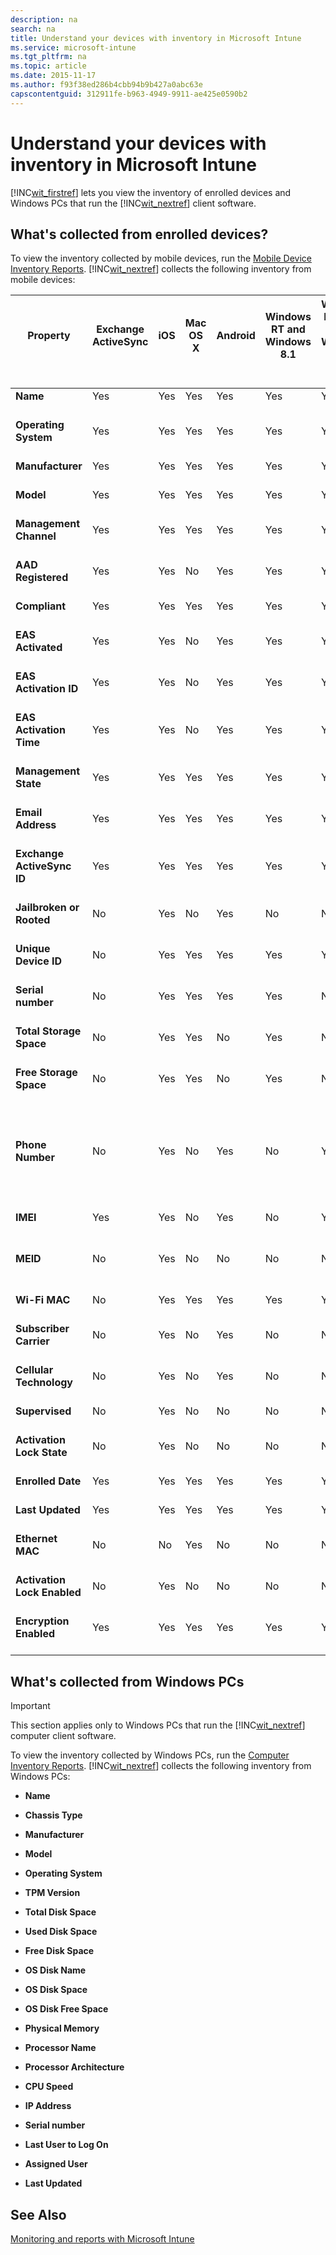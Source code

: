 ```yaml
---
description: na
search: na
title: Understand your devices with inventory in Microsoft Intune
ms.service: microsoft-intune
ms.tgt_pltfrm: na
ms.topic: article
ms.date: 2015-11-17
ms.author: f93f38ed286b4cbb94b9b427a0abc63e
capscontentguid: 312911fe-b963-4949-9911-ae425e0590b2
---
```

# Understand your devices with inventory in Microsoft Intune
[!INC[wit_firstref](../Token/wit_firstref_md.md)] lets you view the inventory of enrolled devices and Windows PCs that run the [!INC[wit_nextref](../Token/wit_nextref_md.md)] client software.

## What's collected from enrolled devices?
To view the inventory collected by mobile devices, run the [Mobile Device Inventory Reports](https://technet.microsoft.com/library/dn646977.aspx). [!INC[wit_nextref](../Token/wit_nextref_md.md)] collects the following inventory from mobile devices:

|Property <br /> <br />|Exchange ActiveSync <br /> <br />|iOS <br /> <br />|Mac OS X <br /> <br />|Android <br /> <br />|Windows RT and Windows 8.1 <br /> <br />|Windows Phone 8 and Windows Phone 8.1 <br /> <br />|Windows 10 <br /> <br />|Notes <br /> <br />|
|------------|-----------------------|-------|------------|-----------|------------------------------|-----------------------------------------|--------------|---------|
|**Name** <br /> <br />|Yes <br /> <br />|Yes <br /> <br />|Yes <br /> <br />|Yes <br /> <br />|Yes <br /> <br />|Yes <br /> <br />|Yes <br /> <br />||
|**Operating System** <br /> <br />|Yes <br /> <br />|Yes <br /> <br />|Yes <br /> <br />|Yes <br /> <br />|Yes <br /> <br />|Yes <br /> <br />|Yes <br /> <br />||
|**Manufacturer** <br /> <br />|Yes <br /> <br />|Yes <br /> <br />|Yes <br /> <br />|Yes <br /> <br />|Yes <br /> <br />|Yes <br /> <br />|Yes <br /> <br />||
|**Model** <br /> <br />|Yes <br /> <br />|Yes <br /> <br />|Yes <br /> <br />|Yes <br /> <br />|Yes <br /> <br />|Yes <br /> <br />|Yes <br /> <br />||
|**Management Channel** <br /> <br />|Yes <br /> <br />|Yes <br /> <br />|Yes <br /> <br />|Yes <br /> <br />|Yes <br /> <br />|Yes <br /> <br />|Yes <br /> <br />||
|**AAD Registered** <br /> <br />|Yes <br /> <br />|Yes <br /> <br />|No <br /> <br />|Yes <br /> <br />|Yes <br /> <br />|Yes <br /> <br />|Yes <br /> <br />||
|**Compliant** <br /> <br />|Yes <br /> <br />|Yes <br /> <br />|Yes <br /> <br />|Yes <br /> <br />|Yes <br /> <br />|Yes <br /> <br />|Yes <br /> <br />||
|**EAS Activated** <br /> <br />|Yes <br /> <br />|Yes <br /> <br />|No <br /> <br />|Yes <br /> <br />|Yes <br /> <br />|Yes <br /> <br />|Yes <br /> <br />||
|**EAS Activation ID** <br /> <br />|Yes <br /> <br />|Yes <br /> <br />|No <br /> <br />|Yes <br /> <br />|Yes <br /> <br />|Yes <br /> <br />|Yes <br /> <br />||
|**EAS Activation Time** <br /> <br />|Yes <br /> <br />|Yes <br /> <br />|No <br /> <br />|Yes <br /> <br />|Yes <br /> <br />|Yes <br /> <br />|Yes <br /> <br />||
|**Management State** <br /> <br />|Yes <br /> <br />|Yes <br /> <br />|Yes <br /> <br />|Yes <br /> <br />|Yes <br /> <br />|Yes <br /> <br />|Yes <br /> <br />||
|**Email Address** <br /> <br />|Yes <br /> <br />|Yes <br /> <br />|Yes <br /> <br />|Yes <br /> <br />|Yes <br /> <br />|Yes <br /> <br />|Yes <br /> <br />||
|**Exchange ActiveSync ID** <br /> <br />|Yes <br /> <br />|Yes <br /> <br />|Yes <br /> <br />|Yes <br /> <br />|Yes <br /> <br />|Yes <br /> <br />|Yes <br /> <br />||
|**Jailbroken or Rooted** <br /> <br />|No <br /> <br />|Yes <br /> <br />|No <br /> <br />|Yes <br /> <br />|No <br /> <br />|No <br /> <br />|No <br /> <br />||
|**Unique Device ID** <br /> <br />|No <br /> <br />|Yes <br /> <br />|Yes <br /> <br />|Yes <br /> <br />|Yes <br /> <br />|Yes <br /> <br />|Yes <br /> <br />||
|**Serial number** <br /> <br />|No <br /> <br />|Yes <br /> <br />|Yes <br /> <br />|Yes <br /> <br />|Yes <br /> <br />|No <br /> <br />|Yes <br /> <br />||
|**Total Storage Space** <br /> <br />|No <br /> <br />|Yes <br /> <br />|Yes <br /> <br />|No <br /> <br />|Yes <br /> <br />|No <br /> <br />|Yes <br /> <br />||
|**Free Storage Space** <br /> <br />|No <br /> <br />|Yes <br /> <br />|Yes <br /> <br />|No <br /> <br />|Yes <br /> <br />|No <br /> <br />|Yes <br /> <br />||
|**Phone Number** <br /> <br />|No <br /> <br />|Yes <br /> <br />|No <br /> <br />|Yes <br /> <br />|No <br /> <br />|Yes <br /> <br />|No <br /> <br />|Phone number is masked with &#42; except for the last 4 digits. <br /> <br />|
|**IMEI** <br /> <br />|Yes <br /> <br />|Yes <br /> <br />|No <br /> <br />|Yes <br /> <br />|No <br /> <br />|Yes <br /> <br />|No <br /> <br />||
|**MEID** <br /> <br />|No <br /> <br />|Yes <br /> <br />|No <br /> <br />|No <br /> <br />|No <br /> <br />|No <br /> <br />|No <br /> <br />|Mobile Equipment Identifier <br /> <br />|
|**Wi-Fi MAC** <br /> <br />|No <br /> <br />|Yes <br /> <br />|Yes <br /> <br />|Yes <br /> <br />|Yes <br /> <br />|Yes <br /> <br />|Yes <br /> <br />||
|**Subscriber Carrier** <br /> <br />|No <br /> <br />|Yes <br /> <br />|No <br /> <br />|Yes <br /> <br />|No <br /> <br />|No <br /> <br />|No <br /> <br />||
|**Cellular Technology** <br /> <br />|No <br /> <br />|Yes <br /> <br />|No <br /> <br />|Yes <br /> <br />|No <br /> <br />|No <br /> <br />|No <br /> <br />||
|**Supervised** <br /> <br />|No <br /> <br />|Yes <br /> <br />|No <br /> <br />|No <br /> <br />|No <br /> <br />|No <br /> <br />|No <br /> <br />||
|**Activation Lock State** <br /> <br />|No <br /> <br />|Yes <br /> <br />|No <br /> <br />|No <br /> <br />|No <br /> <br />|No <br /> <br />|No <br /> <br />||
|**Enrolled Date** <br /> <br />|Yes <br /> <br />|Yes <br /> <br />|Yes <br /> <br />|Yes <br /> <br />|Yes <br /> <br />|Yes <br /> <br />|Yes <br /> <br />||
|**Last Updated** <br /> <br />|Yes <br /> <br />|Yes <br /> <br />|Yes <br /> <br />|Yes <br /> <br />|Yes <br /> <br />|Yes <br /> <br />|Yes <br /> <br />||
|**Ethernet MAC** <br /> <br />|No <br /> <br />|No <br /> <br />|Yes <br /> <br />|No <br /> <br />|No <br /> <br />|No <br /> <br />|No <br /> <br />||
|**Activation Lock Enabled** <br /> <br />|No <br /> <br />|Yes <br /> <br />|No <br /> <br />|No <br /> <br />|No <br /> <br />|No <br /> <br />|No <br /> <br />||
|**Encryption Enabled** <br /> <br />|Yes <br /> <br />|Yes <br /> <br />|Yes <br /> <br />|Yes <br /> <br />|Yes <br /> <br />|Yes <br /> <br />|Yes <br /> <br />||

## What's collected from Windows PCs
> [!IMPORTANT]
> This section applies only to Windows PCs that run the [!INC[wit_nextref](../Token/wit_nextref_md.md)] computer client software.

To view the inventory collected by Windows PCs, run the [Computer Inventory Reports](https://technet.microsoft.com/library/dn646977.aspx). [!INC[wit_nextref](../Token/wit_nextref_md.md)] collects the following inventory from Windows PCs:

- **Name**

- **Chassis Type**

- **Manufacturer**

- **Model**

- **Operating System**

- **TPM Version**

- **Total Disk Space**

- **Used Disk Space**

- **Free Disk Space**

- **OS Disk Name**

- **OS Disk Space**

- **OS Disk Free Space**

- **Physical Memory**

- **Processor Name**

- **Processor Architecture**

- **CPU Speed**

- **IP Address**

- **Serial number**

- **Last User to Log On**

- **Assigned User**

- **Last Updated**

## See Also
[Monitoring and reports with Microsoft Intune](../Topic/Monitoring_and_reports_with_Microsoft_Intune.md)


